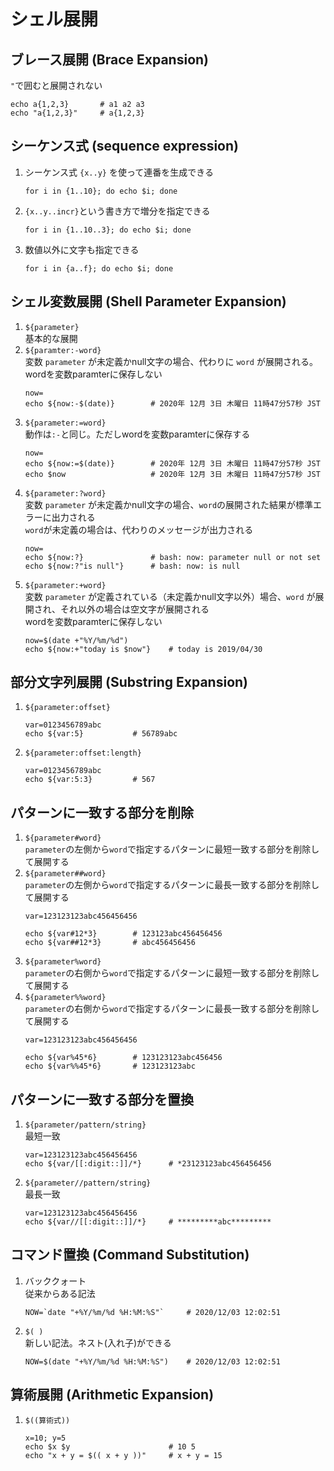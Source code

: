 # シェル展開

## ブレース展開 (Brace Expansion)

`"`で囲むと展開されない

```shell
echo a{1,2,3}       # a1 a2 a3
echo "a{1,2,3}"     # a{1,2,3}
```

## シーケンス式 (sequence expression)

1. シーケンス式 `{x..y}` を使って連番を生成できる
    ```shell
    for i in {1..10}; do echo $i; done
    ```
2. `{x..y..incr}`という書き方で増分を指定できる
    ```shell
    for i in {1..10..3}; do echo $i; done
    ```
3. 数値以外に文字も指定できる
    ```shell
    for i in {a..f}; do echo $i; done
    ```

## シェル変数展開 (Shell Parameter Expansion)

1. `${parameter}`  
    基本的な展開
2. `${paramter:-word}`  
    変数 `parameter` が未定義かnull文字の場合、代わりに `word` が展開される。wordを変数paramterに保存しない
    ```shell
    now=
    echo ${now:-$(date)}        # 2020年 12月 3日 木曜日 11時47分57秒 JST
    ```
3. `${parameter:=word}`  
    動作は`:-`と同じ。ただしwordを変数paramterに保存する
    ```shell
    now=
    echo ${now:=$(date)}        # 2020年 12月 3日 木曜日 11時47分57秒 JST
    echo $now                   # 2020年 12月 3日 木曜日 11時47分57秒 JST
    ```
4. `${parameter:?word}`  
    変数 `parameter` が未定義かnull文字の場合、`word`の展開された結果が標準エラーに出力される  
    `word`が未定義の場合は、代わりのメッセージが出力される
    ```shell
    now=
    echo ${now:?}               # bash: now: parameter null or not set
    echo ${now:?"is null"}      # bash: now: is null
    ```
5. `${parameter:+word}`  
    変数 `parameter` が定義されている（未定義かnull文字以外）場合、`word` が展開され、それ以外の場合は空文字が展開される  
    wordを変数paramterに保存しない
    ```shell
    now=$(date +"%Y/%m/%d")
    echo ${now:+"today is $now"}    # today is 2019/04/30
    ```

## 部分文字列展開 (Substring Expansion)

1. `${parameter:offset}`
    ```shell
    var=0123456789abc
    echo ${var:5}           # 56789abc
    ```
2. `${parameter:offset:length}`
    ```shell
    var=0123456789abc
    echo ${var:5:3}         # 567
    ```

## パターンに一致する部分を削除

1. `${parameter#word}`  
    `parameter`の左側から`word`で指定するパターンに最短一致する部分を削除して展開する
2. `${parameter##word}`  
    `parameter`の左側から`word`で指定するパターンに最長一致する部分を削除して展開する
    ```shell
    var=123123123abc456456456

    echo ${var#12*3}        # 123123abc456456456
    echo ${var##12*3}       # abc456456456
    ```
3. `${parameter%word}`  
    `parameter`の右側から`word`で指定するパターンに最短一致する部分を削除して展開する
4. `${parameter%%word}`  
    `parameter`の右側から`word`で指定するパターンに最長一致する部分を削除して展開する
    ```shell
    var=123123123abc456456456

    echo ${var%45*6}        # 123123123abc456456
    echo ${var%%45*6}       # 123123123abc
    ```

## パターンに一致する部分を置換

1. `${parameter/pattern/string}`  
    最短一致
    ```shell
    var=123123123abc456456456
    echo ${var/[[:digit::]]/*}      # *23123123abc456456456
    ```
2. `${parameter//pattern/string}`  
    最長一致
    ```shell
    var=123123123abc456456456
    echo ${var//[[:digit::]]/*}     # *********abc*********
    ```

## コマンド置換 (Command Substitution)

1. バッククォート  
    従来からある記法
    ```shell
    NOW=`date "+%Y/%m/%d %H:%M:%S"`     # 2020/12/03 12:02:51
    ```
2. `$( )`  
    新しい記法。ネスト(入れ子)ができる
    ```shell
    NOW=$(date "+%Y/%m/%d %H:%M:%S")    # 2020/12/03 12:02:51
    ```

## 算術展開 (Arithmetic Expansion)

1. `$((算術式))`
    ```shell
    x=10; y=5
    echo $x $y                      # 10 5
    echo "x + y = $(( x + y ))"     # x + y = 15
    ```
